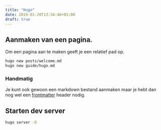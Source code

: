 ```yaml
---
title: "Hugo"
date: 2019-01-20T13:34:46+01:00
draft: true
---
```


## Aanmaken van een pagina.

Om een pagina aan te maken geeft je een relatief pad op.

```bash
hugo new posts/welcome.md
hugo new guide/hugo.md
```

### Handmatig

Je kunt ook gewoon een markdown bestand aanmaken maar je hebt dan nog wel een [frontmatter](https://gohugo.io/content-management/front-matter/) header nodig.

## Starten dev server

```bash
hugo server -D
```
